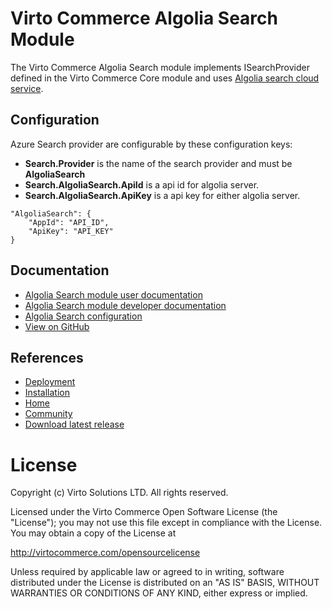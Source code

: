 # Virto Commerce Algolia Search Module

The Virto Commerce Algolia Search module implements ISearchProvider defined in the Virto Commerce Core module and uses [Algolia search cloud service](https://algolia.com).

## Configuration
Azure Search provider are configurable by these configuration keys:

* **Search.Provider** is the name of the search provider and must be **AlgoliaSearch**
* **Search.AlgoliaSearch.ApiId** is a api id for algolia server.
* **Search.AlgoliaSearch.ApiKey** is a api key for either algolia server.

```
"AlgoliaSearch": {
    "AppId": "API_ID",
    "ApiKey": "API_KEY"
}
```

## Documentation

* [Algolia Search module user documentation](https://docs.virtocommerce.org/platform/user-guide/algolia/overview/)
* [Algolia Search module developer documentation](https://docs.virtocommerce.org/platform/developer-guide/Fundamentals/Indexed-Search/integration/algolia/)
* [Algolia Search configuration](https://docs.virtocommerce.org/platform/developer-guide/Configuration-Reference/appsettingsjson/#algolia)
* [View on GitHub](https://github.com/VirtoCommerce/vc-module-algolia-search)


## References

* [Deployment](https://docs.virtocommerce.org/platform/developer-guide/Tutorials-and-How-tos/Tutorials/deploy-module-from-source-code/)
* [Installation](https://docs.virtocommerce.org/platform/user-guide/modules-installation/)
* [Home](https://virtocommerce.com)
* [Community](https://www.virtocommerce.org)
* [Download latest release](https://github.com/VirtoCommerce/vc-module-algolia-search/releases/latest)


# License
Copyright (c) Virto Solutions LTD. All rights reserved.

Licensed under the Virto Commerce Open Software License (the "License"); you
may not use this file except in compliance with the License. You may
obtain a copy of the License at

http://virtocommerce.com/opensourcelicense

Unless required by applicable law or agreed to in writing, software
distributed under the License is distributed on an "AS IS" BASIS,
WITHOUT WARRANTIES OR CONDITIONS OF ANY KIND, either express or
implied.
